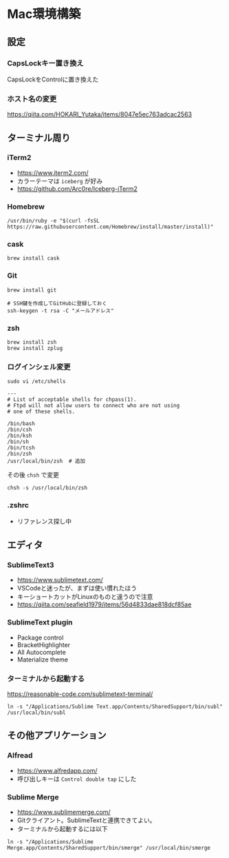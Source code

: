 # Mac環境構築

## 設定

### CapsLockキー置き換え

CapsLockをControlに置き換えた

### ホスト名の変更

https://qiita.com/HOKARI_Yutaka/items/8047e5ec763adcac2563

## ターミナル周り

### iTerm2

* https://www.iterm2.com/
* カラーテーマは `iceberg` が好み
* https://github.com/Arc0re/Iceberg-iTerm2

### Homebrew

```
/usr/bin/ruby -e "$(curl -fsSL https://raw.githubusercontent.com/Homebrew/install/master/install)"
```

### cask

```
brew install cask
```

### Git

```
brew install git

# SSH鍵を作成してGitHubに登録しておく
ssh-keygen -t rsa -C "メールアドレス"
```

### zsh

```
brew install zsh
brew install zplug
```

### ログインシェル変更

```
sudo vi /etc/shells

---
# List of acceptable shells for chpass(1).
# Ftpd will not allow users to connect who are not using
# one of these shells.

/bin/bash
/bin/csh
/bin/ksh
/bin/sh
/bin/tcsh
/bin/zsh
/usr/local/bin/zsh  # 追加
```

その後 `chsh` で変更

```
chsh -s /usr/local/bin/zsh
```

### .zshrc

* リファレンス探し中

## エディタ

### SublimeText3

* https://www.sublimetext.com/
* VSCodeと迷ったが、まずは使い慣れたほう
* キーショートカットがLinuxのものと違うので注意
* https://qiita.com/seafield1979/items/56d4833dae818dcf85ae

### SublimeText plugin

* Package control
* BracketHighlighter
* All Autocomplete
* Materialize theme

### ターミナルから起動する

https://reasonable-code.com/sublimetext-terminal/

```
ln -s "/Applications/Sublime Text.app/Contents/SharedSupport/bin/subl" /usr/local/bin/subl
```

## その他アプリケーション

### Alfread

* https://www.alfredapp.com/
* 呼び出しキーは `Control double tap` にした

### Sublime Merge

* https://www.sublimemerge.com/
* Gitクライアント。SublimeTextと連携できてよい。
* ターミナルから起動するには以下

```
ln -s "/Applications/Sublime Merge.app/Contents/SharedSupport/bin/smerge" /usr/local/bin/smerge
```
